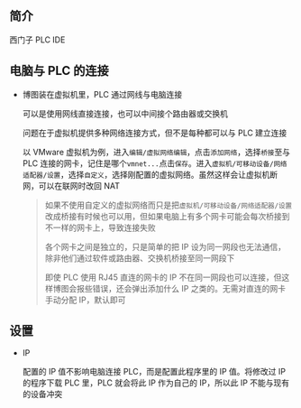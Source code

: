 ## 简介

西门子 PLC IDE

## 电脑与 PLC 的连接

- 博图装在虚拟机里，PLC 通过网线与电脑连接

    可以是使用网线直接连接，也可以中间接个路由器或交换机

    问题在于虚拟机提供多种网络连接方式，但不是每种都可以与 PLC 建立连接

    以 VMware 虚拟机为例，进入`编辑/虚拟网络编辑`，点击`添加网络`，选择`桥接`至与 PLC 连接的网卡，记住是哪个`vmnet...`点击`保存`。进入`虚拟机/可移动设备/网络适配器/设置`，选择`自定义`，选择刚配置的虚拟网络。虽然这样会让虚拟机断网，可以在联网时改回 NAT

    > 如果不使用自定义的虚拟网络而只是把`虚拟机/可移动设备/网络适配器/设置`改成桥接有时候也可以用，但如果电脑上有多个网卡可能会每次桥接到不一样的网卡上，导致连接失败
    >
    > 各个网卡之间是独立的，只是简单的把 IP 设为同一网段也无法通信，除非他们通过软件或路由器、交换机桥接至同一网段下
    >
    > 即使 PLC 使用 RJ45 直连的网卡的 IP 不在同一网段也可以连接，但这样博图会报些错误，还会弹出添加什么 IP 之类的。无需对直连的网卡手动分配 IP，默认即可

## 设置

- IP

    配置的 IP 值不影响电脑连接 PLC，而是配置此程序里的 IP 值。将修改过 IP 的程序下载 PLC 里，PLC 就会将此 IP 作为自己的 IP，所以此 IP 不能与现有的设备冲突
